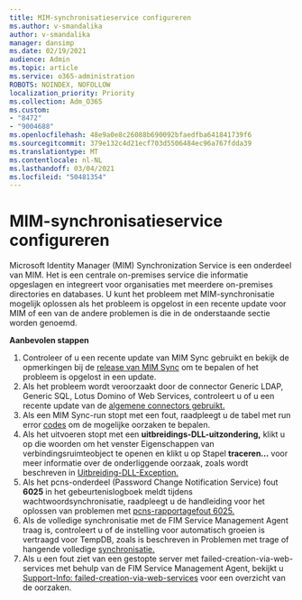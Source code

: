 ```yaml
---
title: MIM-synchronisatieservice configureren
ms.author: v-smandalika
author: v-smandalika
manager: dansimp
ms.date: 02/19/2021
audience: Admin
ms.topic: article
ms.service: o365-administration
ROBOTS: NOINDEX, NOFOLLOW
localization_priority: Priority
ms.collection: Adm_O365
ms.custom:
- "8472"
- "9004688"
ms.openlocfilehash: 48e9a0e8c26088b690092bfaedfba641841739f6
ms.sourcegitcommit: 379e132c4d21ecf703d5506484ec96a767fdda39
ms.translationtype: MT
ms.contentlocale: nl-NL
ms.lasthandoff: 03/04/2021
ms.locfileid: "50481354"
---
```

# <a name="configure-mim-sync-service"></a>MIM-synchronisatieservice configureren

Microsoft Identity Manager (MIM) Synchronization Service is een onderdeel van MIM. Het is een centrale on-premises service die informatie opgeslagen en integreert voor organisaties met meerdere on-premises directories en databases. U kunt het probleem met MIM-synchronisatie mogelijk oplossen als het probleem is opgelost in een recente update voor MIM of een van de andere problemen is die in de onderstaande sectie worden genoemd.

**Aanbevolen stappen**

1. Controleer of u een recente update van MIM Sync gebruikt en bekijk de opmerkingen bij de [release van MIM Sync](https://docs.microsoft.com/microsoft-identity-manager/reference/version-history) om te bepalen of het probleem is opgelost in een update.
2. Als het probleem wordt veroorzaakt door de connector Generic LDAP, Generic SQL, Lotus Domino of Web Services, controleert u of u een recente update van de [algemene connectors gebruikt.](https://docs.microsoft.com/microsoft-identity-manager/reference/microsoft-identity-manager-2016-connector-version-history)
3. Als een MIM Sync-run stopt met een fout, raadpleegt u de tabel met run error [codes](https://docs.microsoft.com/microsoft-identity-manager/reference/maerrorcodes) om de mogelijke oorzaken te bepalen.
4. Als het uitvoeren stopt met een **uitbreidings-DLL-uitzondering,** klikt u op die woorden om het venster Eigenschappen van verbindingsruimteobject te openen en klikt u op Stapel **traceren...** voor meer informatie over de onderliggende oorzaak, zoals wordt beschreven in [Uitbreiding-DLL-Exception.](https://social.technet.microsoft.com/wiki/contents/articles/7515.fim-troubleshooting-extension-dll-exception.aspx) 
5. Als het pcns-onderdeel (Password Change Notification Service) fout **6025** in het gebeurtenislogboek meldt tijdens wachtwoordsynchronisatie, raadpleegt u de handleiding voor het oplossen van problemen met [pcns-rapportagefout 6025.](https://social.technet.microsoft.com/wiki/contents/articles/4159.pcns-troubleshooting-event-id-6025.aspx)
6. Als de volledige synchronisatie met de FIM Service  Management Agent traag is, controleert u of de instelling voor automatisch groeien is vertraagd voor TempDB, zoals is beschreven in Problemen met trage of hangende volledige [synchronisatie.](https://social.technet.microsoft.com/wiki/contents/articles/14713.troubleshooting-fim-performance-slow-or-hanging-full-synchronization.aspx)
7. Als u een fout ziet van een gestopte server met failed-creation-via-web-services met behulp van de FIM Service Management Agent, bekijkt u [Support-Info: failed-creation-via-web-services](https://docs.microsoft.com/archive/blogs/iamsupport/support-info-fimma-failed-creation-via-web-services) voor een overzicht van de oorzaken.

